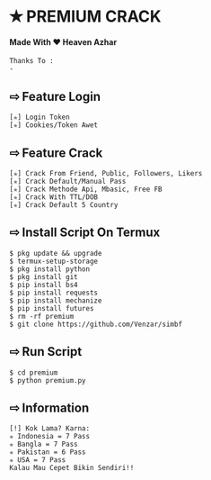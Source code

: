 # ✭ PREMIUM CRACK
#### Made With ❤️ Heaven Azhar
```
Thanks To :
- 
```
## ⇨  Feature Login
```
[✯] Login Token  
[✯] Cookies/Token Awet  
```
## ⇨  Feature Crack
```
[✯] Crack From Friend, Public, Followers, Likers    
[✯] Crack Default/Manual Pass  
[✯] Crack Methode Api, Mbasic, Free FB  
[✯] Crack With TTL/DOB  
[✯] Crack Default 5 Country
```
## ⇨  Install Script On Termux
```
$ pkg update && upgrade  
$ termux-setup-storage  
$ pkg install python  
$ pkg install git  
$ pip install bs4  
$ pip install requests  
$ pip install mechanize  
$ pip install futures  
$ rm -rf premium  
$ git clone https://github.com/Venzar/simbf 
```
## ⇨  Run Script
```
$ cd premium  
$ python premium.py  
```
## ⇨  Information
```
[!] Kok Lama? Karna:
✯ Indonesia = 7 Pass
✯ Bangla = 7 Pass
✯ Pakistan = 6 Pass
✯ USA = 7 Pass
Kalau Mau Cepet Bikin Sendiri!!

